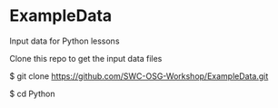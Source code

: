 ExampleData
===========

Input data for Python lessons 

Clone this repo to get the input data files  

$ git clone https://github.com/SWC-OSG-Workshop/ExampleData.git

$ cd Python


